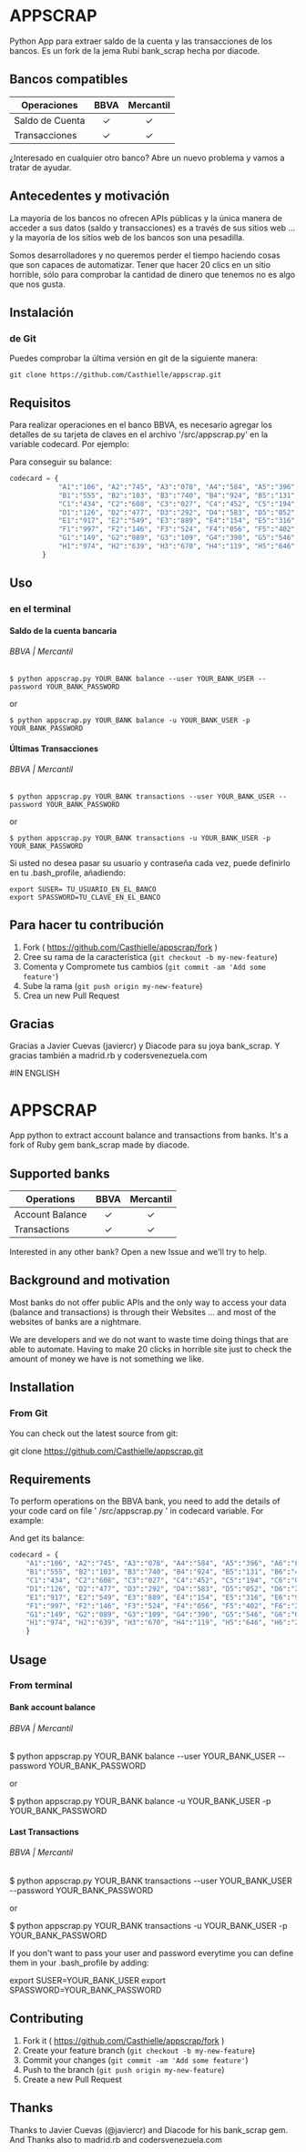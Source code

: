 # APPSCRAP
Python App para extraer saldo de la cuenta y las transacciones de los bancos. Es un fork de la jema Rubí bank_scrap hecha por diacode.

## Bancos compatibles


| Operaciones     |  BBVA  |  Mercantil  |
|-----------------|:------:|:-----------:|
| Saldo de Cuenta |    ✓   |      ✓      |
| Transacciones   |    ✓   |      ✓      |

¿Interesado en cualquier otro banco? Abre un nuevo problema y vamos a tratar de ayudar.


## Antecedentes y motivación
La mayoría de los bancos no ofrecen APIs públicas y la única manera de acceder a sus datos (saldo y transacciones) es a través de sus sitios web ... y la mayoría de los sitios web de los bancos son una pesadilla.

Somos desarrolladores y no queremos perder el tiempo haciendo cosas que son capaces de automatizar. Tener que hacer 20 clics en un sitio horrible, sólo para comprobar la cantidad de dinero que tenemos no es algo que nos gusta.


## Instalación

### de Git

Puedes comprobar la última versión en git de la siguiente manera:

    git clone https://github.com/Casthielle/appscrap.git


## Requisitos
Para realizar operaciones en el banco BBVA, es necesario agregar los detalles de su tarjeta de claves en el archivo '/src/appscrap.py' en la variable codecard. Por ejemplo:

Para conseguir su balance:

```python
codecard = {
			"A1":"106", "A2":"745", "A3":"078", "A4":"584", "A5":"396", "A6":"818", "A7":"537", "A8":"577", "A9":"184", "A10":"380",
			"B1":"555", "B2":"103", "B3":"740", "B4":"924", "B5":"131", "B6":"482", "B7":"028", "B8":"116", "B9":"040", "B10":"282",
			"C1":"434", "C2":"608", "C3":"027", "C4":"452", "C5":"194", "C6":"085", "C7":"633", "C8":"058", "C9":"427", "C10":"897",
			"D1":"126", "D2":"477", "D3":"292", "D4":"583", "D5":"052", "D6":"275", "D7":"951", "D8":"162", "D9":"162", "D10":"709",
			"E1":"917", "E2":"549", "E3":"889", "E4":"154", "E5":"316", "E6":"903", "E7":"874", "E8":"892", "E9":"136", "E10":"587",
			"F1":"997", "F2":"146", "F3":"524", "F4":"056", "F5":"402", "F6":"290", "F7":"848", "F8":"690", "F9":"133", "F10":"522",
			"G1":"149", "G2":"089", "G3":"109", "G4":"390", "G5":"546", "G6":"016", "G7":"669", "G8":"509", "G9":"812", "G10":"419",
			"H1":"974", "H2":"639", "H3":"670", "H4":"119", "H5":"646", "H6":"272", "H7":"565", "H8":"489", "H9":"207", "H10":"049"
		}
```

## Uso

### en el terminal
#### Saldo de la cuenta bancaria

###### BBVA | Mercantil

    $ python appscrap.py YOUR_BANK balance --user YOUR_BANK_USER --password YOUR_BANK_PASSWORD

or

	$ python appscrap.py YOUR_BANK balance -u YOUR_BANK_USER -p YOUR_BANK_PASSWORD

#### Últimas Transacciones
###### BBVA | Mercantil

    $ python appscrap.py YOUR_BANK transactions --user YOUR_BANK_USER --password YOUR_BANK_PASSWORD

or

	$ python appscrap.py YOUR_BANK transactions -u YOUR_BANK_USER -p YOUR_BANK_PASSWORD


Si usted no desea pasar su usuario y contraseña cada vez, puede definirlo en tu .bash_profile, añadiendo:

    export SUSER= TU_USUARIO_EN_EL_BANCO
    export SPASSWORD=TU_CLAVE_EN_EL_BANCO


## Para hacer tu contribución

1. Fork  ( https://github.com/Casthielle/appscrap/fork )
2. Cree su rama de la característica (`git checkout -b my-new-feature`)
3. Comenta y Compromete tus cambios (`git commit -am 'Add some feature'`)
4. Sube la rama (`git push origin my-new-feature`)
5. Crea un new Pull Request

## Gracias

Gracias a Javier Cuevas (javiercr) y Diacode para su joya bank_scrap.
Y gracias también a madrid.rb y codersvenezuela.com

#IN ENGLISH
# APPSCRAP
App python to extract account balance and transactions from banks. It's a fork of Ruby gem bank_scrap made by diacode.


## Supported banks


| Operations | BBVA | Mercantil |
|-----------------|:------:|:-----------:|
| Account Balance | ✓ | ✓ |
| Transactions | ✓ | ✓ |

Interested in any other bank? Open a new Issue and we'll try to help.


## Background and motivation

Most banks do not offer public APIs and the only way to access your data (balance and transactions) is through their Websites ... and most of the websites of banks are a nightmare.

We are developers and we do not want to waste time doing things that are able to automate. Having to make 20 clicks in  horrible site just to check the amount of money we have is not something we like.


## Installation

### From Git

You can check out the latest source from git:

 git clone https://github.com/Casthielle/appscrap.git


## Requirements

To perform operations on the BBVA bank, you need to add the details of your code card on file ' /src/appscrap.py ' in codecard variable. For example:

And get its balance:
```python
codecard = {
	"A1":"106", "A2":"745", "A3":"078", "A4":"584", "A5":"396", "A6":"818", "A7":"537", "A8":"577", "A9":"184", "A10":"380",
	"B1":"555", "B2":"103", "B3":"740", "B4":"924", "B5":"131", "B6":"482", "B7":"028", "B8":"116", "B9":"040", "B10":"282",
	"C1":"434", "C2":"608", "C3":"027", "C4":"452", "C5":"194", "C6":"085", "C7":"633", "C8":"058", "C9":"427", "C10":"897",
	"D1":"126", "D2":"477", "D3":"292", "D4":"583", "D5":"052", "D6":"275", "D7":"951", "D8":"162", "D9":"162", "D10":"709",
	"E1":"917", "E2":"549", "E3":"889", "E4":"154", "E5":"316", "E6":"903", "E7":"874", "E8":"892", "E9":"136", "E10":"587",
	"F1":"997", "F2":"146", "F3":"524", "F4":"056", "F5":"402", "F6":"290", "F7":"848", "F8":"690", "F9":"133", "F10":"522",
	"G1":"149", "G2":"089", "G3":"109", "G4":"390", "G5":"546", "G6":"016", "G7":"669", "G8":"509", "G9":"812", "G10":"419",
	"H1":"974", "H2":"639", "H3":"670", "H4":"119", "H5":"646", "H6":"272", "H7":"565", "H8":"489", "H9":"207", "H10":"049"
	}
```

## Usage

### From terminal
#### Bank account balance

###### BBVA | Mercantil

 $ python appscrap.py YOUR_BANK balance --user YOUR_BANK_USER --password YOUR_BANK_PASSWORD

or

 $ python appscrap.py YOUR_BANK balance -u YOUR_BANK_USER -p YOUR_BANK_PASSWORD

#### Last Transactions
###### BBVA | Mercantil

 $ python appscrap.py YOUR_BANK transactions --user YOUR_BANK_USER --password YOUR_BANK_PASSWORD

or

 $ python appscrap.py YOUR_BANK transactions -u YOUR_BANK_USER -p YOUR_BANK_PASSWORD


If you don't want to pass your user and password everytime you can define them in your .bash_profile by adding:

 export SUSER=YOUR_BANK_USER
 export SPASSWORD=YOUR_BANK_PASSWORD


## Contributing

1. Fork it ( https://github.com/Casthielle/appscrap/fork )
2. Create your feature branch (`git checkout -b my-new-feature`)
3. Commit your changes (`git commit -am 'Add some feature'`)
4. Push to the branch (`git push origin my-new-feature`)
5. Create a new Pull Request

## Thanks

Thanks to Javier Cuevas (@javiercr) and Diacode for his bank_scrap gem.
And Thanks also to madrid.rb and codersvenezuela.com 
